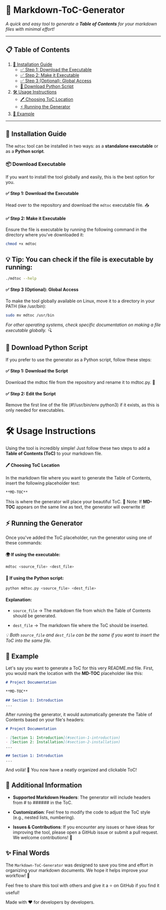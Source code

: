 # 🌟 Markdown-ToC-Generator

_A quick and easy tool to generate a **Table of Contents** for your markdown files with minimal effort!_

---

## 📋 Table of Contents

1. [🚀 Installation Guide](#installation-guide)<br>
   - [✅ Step 1: Download the Executable](#step-1-download-the-executable)<br>
   - [✅ Step 2: Make it Executable](#step-2-make-it-executable)<br>
   - [✅ Step 3 (Optional): Global Access](#step-3-optional-global-access)<br>
   - [🐍 Download Python Script](#download-python-script)<br>
2. [🛠️ Usage Instructions](#usage-instructions)<br>
   - [🖊️ Choosing ToC Location](#choosing-toc-location)<br>
   - [⚡ Running the Generator](#running-the-generator)<br>
3. [🎨 Example](#example)<br>

---

## 🚀 Installation Guide

The `mdtoc` tool can be installed in two ways: as a **standalone executable** or as a **Python script**.<br>

### 📦 Download Executable

If you want to install the tool globally and easily, this is the best option for you.<br>

#### ✅ Step 1: Download the Executable

Head over to the repository and download the `mdtoc` executable file. 📥<br>

#### ✅ Step 2: Make it Executable

Ensure the file is executable by running the following command in the directory where you've downloaded it:<br>

```bash
chmod +x mdtoc
```


## 💡 Tip: You can check if the file is executable by running:

```bash
./mdtoc --help
```

#### ✅ Step 3 (Optional): Global Access

To make the tool globally available on Linux, move it to a directory in your PATH (like /usr/bin):<br>

```bash
sudo mv mdtoc /usr/bin
```

*For other operating systems, check specific documentation on making a file executable globally. 🔍*


## 🐍 Download Python Script

If you prefer to use the generator as a Python script, follow these steps:<br>

#### ✅ Step 1: Download the Script

Download the mdtoc file from the repository and rename it to mdtoc.py. 📝

#### ✅ Step 2: Edit the Script

Remove the first line of the file (#!/usr/bin/env python3) if it exists, as this is only needed for executables.


# 🛠️ Usage Instructions

Using the tool is incredibly simple! Just follow these two steps to add a **Table of Contents (ToC)** to your markdown file.<br>

#### 🖊️ Choosing ToC Location

In the markdown file where you want to generate the Table of Contents, insert the following placeholder text:<br>

```markdown
**MD-TOC**
```

This is where the generator will place your beautiful ToC. 🌟 Note: If **MD-TOC** appears on the same line as text, the generator will overwrite it!

## ⚡ Running the Generator

Once you've added the ToC placeholder, run the generator using one of these commands:<br>

#### 🌍 If using the executable:

```bash
mdtoc <source_file> <dest_file>
```

#### 🐍 If using the Python script:

```bash
python mdtoc.py <source_file> <dest_file>
```

#### Explanation:

- `source_file` → The markdown file from which the Table of Contents should be generated.

- `dest_file` → The markdown file where the ToC should be inserted.

*💡 Both `source_file` and `dest_file` can be the same if you want to insert the ToC into the same file.*

## 🎨 Example

Let's say you want to generate a ToC for this very README.md file. First, you would mark the location with the **MD-TOC** placeholder like this:<br>

```markdown
# Project Documentation

**MD-TOC**

## Section 1: Introduction
...
```

After running the generator, it would automatically generate the Table of Contents based on your file's headers:

```markdown
# Project Documentation

- [Section 1: Introduction](#section-1-introduction)
- [Section 2: Installation](#section-2-installation)
...

## Section 1: Introduction
...
```

And voilà! 🎉 You now have a neatly organized and clickable ToC!

## 🔧 Additional Information

- **Supported Markdown Headers**: The generator will include headers from # to ###### in the ToC.

- **Customization**: Feel free to modify the code to adjust the ToC style (e.g., nested lists, numbering).

- **Issues & Contributions**: If you encounter any issues or have ideas for improving the tool, please open a GitHub issue or submit a pull request. We welcome contributions! 🙌


## ✨ Final Words

The `Markdown-ToC-Generator` was designed to save you time and effort in organizing your markdown documents. We hope it helps improve your workflow! 🚀

Feel free to share this tool with others and give it a ⭐ on GitHub if you find it useful!

Made with ❤️ for developers by developers.
